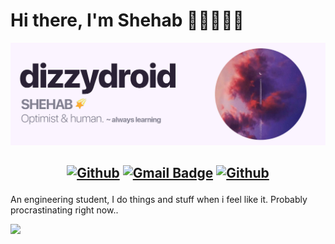 # Hi there, I'm Shehab 👋🏻👨🏻‍💻
<img src="https://raw.githubusercontent.com/dizzydroid/dizzydroid/main/dizzydroid_header.png">

<h2 align="center">

[![Github](https://img.shields.io/badge/-Github-000?style=flat-square&logo=Github&logoColor=white)](https://github.com/dizzydroid)
[![Gmail Badge](https://img.shields.io/badge/-gmail-c14438?style=flat-square&logo=Gmail&logoColor=white&link=mailto:shehabmahmoud2003@gmail.com)](mailto:shehabmahmoud2003@gmail.com)
[![Github](https://img.shields.io/badge/LinkedIn-0077B5?style=flat-square&logo=linkedin&logoColor=white)](https://www.linkedin.com/in/ShehabMahmoud)

</h2>

An engineering student, I do things and stuff when i feel like it. Probably procrastinating right now..


<!-- footer --!>
<img src="https://imgur.com/rilHVxA.png"/>
